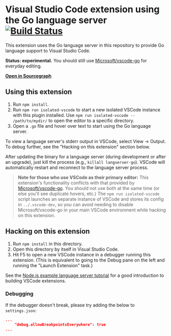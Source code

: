# Visual Studio Code extension using the Go language server [![Build Status](https://travis-ci.org/sourcegraph/go-langserver.svg)](https://travis-ci.org/sourcegraph/go-langserver)

This extension uses the Go language server in this repository to provide Go language support to Visual Studio Code.

**Status: experimental.** You should still use [Microsoft/vscode-go](https://github.com/Microsoft/vscode-go) for everyday editing.

[**Open in Sourcegraph**](https://sourcegraph.com/github.com/sourcegraph/go-langserver/-/tree/vscode)

## Using this extension

1. Run `npm install`.
1. Run `npm run isolated-vscode` to start a new isolated VSCode instance with this plugin installed. Use `npm run isolated-vscode -- /path/to/mydir/` to open the editor to a specific directory.
1. Open a `.go` file and hover over text to start using the Go language server.

To view a language server's stderr output in VSCode, select View → Output. To debug further, see the "Hacking on this extension" section below.

After updating the binary for a language server (during development or after an upgrade), just kill the process (e.g., `killall langserver-go`). VSCode will automatically restart and reconnect to the language server process.

> **Note for those who use VSCode as their primary editor:** This extension's functionality conflicts with that provided by [Microsoft/vscode-go](https://github.com/Microsoft/vscode-go). You should not use both at the same time (or else you'll see duplicate hovers, etc.) The `npm run isolated-vscode` script launches an separate instance of VSCode and stores its config in `../.vscode-dev`, so you can avoid needing to disable Microsoft/vscode-go in your main VSCode environment while hacking on this extension.

## Hacking on this extension

1. Run `npm install` in this directory.
1. Open this directory by itself in Visual Studio Code.
1. Hit F5 to open a new VSCode instance in a debugger running this extension. (This is equivalent to going to the Debug pane on the left and running the "Launch Extension" task.)

See the [Node.js example language server tutorial](https://code.visualstudio.com/docs/extensions/example-language-server) for a good introduction to building VSCode extensions.

### Debugging

If the debugger doesn't break, please try adding the below to `settings.json`:

```json
...
    "debug.allowBreakpointsEverywhere": true
...
```
